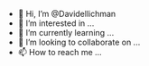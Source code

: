- 👋 Hi, I’m @Davidellichman
- 👀 I’m interested in ...
- 🌱 I’m currently learning ...
- 💞️ I’m looking to collaborate on ...
- 📫 How to reach me ...

<!---
Davidellichman/Davidellichman is a ✨ special ✨ repository because its `README.md` (this file) appears on your GitHub profile.
You can click the Preview link to take a look at your changes.
--->
